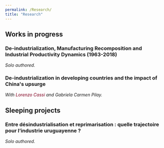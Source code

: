 ```yaml
---
permalink: /Research/
title: "Research"
---
```


## Works in progress

### De-industrialization, Manufacturing Recomposition and Industrial Productivity Dynamics (1963-2018)
*Solo authored.*

### De-industrialization in developing countries and the impact of China's upsurge
*With <a href="https://lorenzocassi.wordpress.com/cv/" target="_blank" style="color: #800020; text-decoration: none;">Lorenzo Cassi</a> and Gabriela Carmen Pilay.*

## Sleeping projects

### Entre désindustrialisation et reprimarisation : quelle trajectoire pour l’industrie uruguayenne ?
*Solo authored.*
